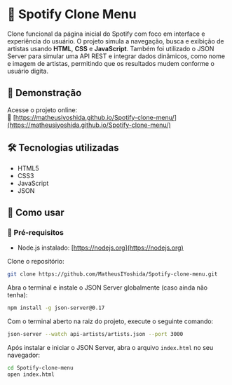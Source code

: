 # 🎵 Spotify Clone Menu

Clone funcional da página inicial do Spotify com foco em interface e experiência do usuário. O projeto simula a navegação, busca e exibição de artistas usando **HTML**, **CSS** e **JavaScript**. Também foi utilizado o JSON Server para simular uma API REST e integrar dados dinâmicos, como nome e imagem de artistas, permitindo que os resultados mudem conforme o usuário digita.

## 🚀 Demonstração

Acesse o projeto online:  
🔗 [https://matheusiyoshida.github.io/Spotify-clone-menu/](https://matheusiyoshida.github.io/Spotify-clone-menu/)

## 🛠 Tecnologias utilizadas

- HTML5
- CSS3
- JavaScript
- JSON

## 📁 Como usar

### 📁 Pré-requisitos

- Node.js instalado: [https://nodejs.org](https://nodejs.org)

Clone o repositório:

```bash
git clone https://github.com/MatheusIYoshida/Spotify-clone-menu.git
```

Abra o terminal e instale o JSON Server globalmente (caso ainda não tenha):
```bash
npm install -g json-server@0.17
```

Com o terminal aberto na raiz do projeto, execute o seguinte comando:
```bash
json-server --watch api-artists/artists.json --port 3000
```

Após instalar e iniciar o JSON Server, abra o arquivo `index.html` no seu navegador:
```bash
cd Spotify-clone-menu
open index.html
```
